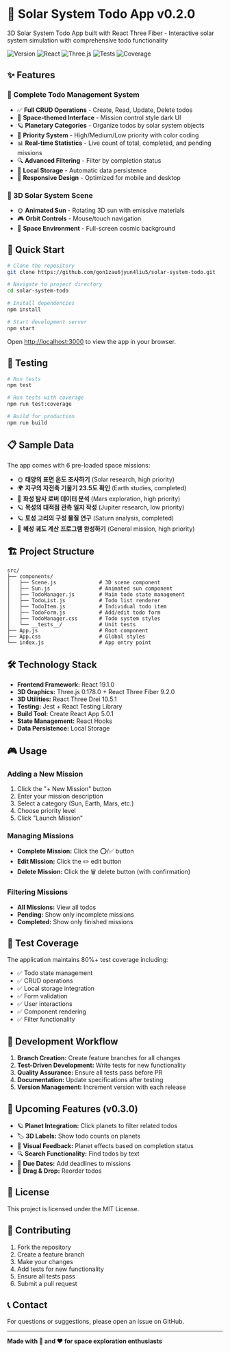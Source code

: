 # 🚀 Solar System Todo App v0.2.0

3D Solar System Todo App built with React Three Fiber - Interactive solar system simulation with comprehensive todo functionality

![Version](https://img.shields.io/badge/version-0.2.0-blue.svg)
![React](https://img.shields.io/badge/React-19.1.0-61dafb.svg)
![Three.js](https://img.shields.io/badge/Three.js-0.178.0-black.svg)
![Tests](https://img.shields.io/badge/tests-passing-green.svg)
![Coverage](https://img.shields.io/badge/coverage-80%25-yellow.svg)

## ✨ Features

### 🎯 Complete Todo Management System
- ✅ **Full CRUD Operations** - Create, Read, Update, Delete todos
- 🌌 **Space-themed Interface** - Mission control style dark UI
- 🪐 **Planetary Categories** - Organize todos by solar system objects
- 🎨 **Priority System** - High/Medium/Low priority with color coding
- 📊 **Real-time Statistics** - Live count of total, completed, and pending missions
- 🔍 **Advanced Filtering** - Filter by completion status
- 💾 **Local Storage** - Automatic data persistence
- 📱 **Responsive Design** - Optimized for mobile and desktop

### 🌟 3D Solar System Scene
- 🌞 **Animated Sun** - Rotating 3D sun with emissive materials
- 🎮 **Orbit Controls** - Mouse/touch navigation
- 🌌 **Space Environment** - Full-screen cosmic background

## 🚀 Quick Start

```bash
# Clone the repository
git clone https://github.com/gon1zau6jyun4liu5/solar-system-todo.git

# Navigate to project directory
cd solar-system-todo

# Install dependencies
npm install

# Start development server
npm start
```

Open [http://localhost:3000](http://localhost:3000) to view the app in your browser.

## 🧪 Testing

```bash
# Run tests
npm test

# Run tests with coverage
npm run test:coverage

# Build for production
npm run build
```

## 📋 Sample Data

The app comes with 6 pre-loaded space missions:

- 🌞 **태양의 표면 온도 조사하기** (Solar research, high priority)
- 🌍 **지구의 자전축 기울기 23.5도 확인** (Earth studies, completed)
- 🔴 **화성 탐사 로버 데이터 분석** (Mars exploration, high priority)
- 🪐 **목성의 대적점 관측 일지 작성** (Jupiter research, low priority)
- 🪐 **토성 고리의 구성 물질 연구** (Saturn analysis, completed)
- 🚀 **혜성 궤도 계산 프로그램 완성하기** (General mission, high priority)

## 🏗️ Project Structure

```
src/
├── components/
│   ├── Scene.js              # 3D scene component
│   ├── Sun.js                # Animated sun component
│   ├── TodoManager.js        # Main todo state management
│   ├── TodoList.js           # Todo list renderer
│   ├── TodoItem.js           # Individual todo item
│   ├── TodoForm.js           # Add/edit todo form
│   ├── TodoManager.css       # Todo system styles
│   └── __tests__/            # Unit tests
├── App.js                    # Root component
├── App.css                   # Global styles
└── index.js                  # App entry point
```

## 🛠️ Technology Stack

- **Frontend Framework:** React 19.1.0
- **3D Graphics:** Three.js 0.178.0 + React Three Fiber 9.2.0
- **3D Utilities:** React Three Drei 10.5.1
- **Testing:** Jest + React Testing Library
- **Build Tool:** Create React App 5.0.1
- **State Management:** React Hooks
- **Data Persistence:** Local Storage

## 🎮 Usage

### Adding a New Mission
1. Click the "+ New Mission" button
2. Enter your mission description
3. Select a category (Sun, Earth, Mars, etc.)
4. Choose priority level
5. Click "Launch Mission"

### Managing Missions
- **Complete Mission:** Click the ⭕/✅ button
- **Edit Mission:** Click the ✏️ edit button
- **Delete Mission:** Click the 🗑️ delete button (with confirmation)

### Filtering Missions
- **All Missions:** View all todos
- **Pending:** Show only incomplete missions
- **Completed:** Show only finished missions

## 🧪 Test Coverage

The application maintains 80%+ test coverage including:

- ✅ Todo state management
- ✅ CRUD operations
- ✅ Local storage integration
- ✅ Form validation
- ✅ User interactions
- ✅ Component rendering
- ✅ Filter functionality

## 🚀 Development Workflow

1. **Branch Creation:** Create feature branches for all changes
2. **Test-Driven Development:** Write tests for new functionality
3. **Quality Assurance:** Ensure all tests pass before PR
4. **Documentation:** Update specifications after testing
5. **Version Management:** Increment version with each release

## 🔮 Upcoming Features (v0.3.0)

- 🪐 **Planet Integration:** Click planets to filter related todos
- 🏷️ **3D Labels:** Show todo counts on planets
- 🎨 **Visual Feedback:** Planet effects based on completion status
- 🔍 **Search Functionality:** Find todos by text
- 📅 **Due Dates:** Add deadlines to missions
- 🔄 **Drag & Drop:** Reorder todos

## 📄 License

This project is licensed under the MIT License.

## 🤝 Contributing

1. Fork the repository
2. Create a feature branch
3. Make your changes
4. Add tests for new functionality
5. Ensure all tests pass
6. Submit a pull request

## 📞 Contact

For questions or suggestions, please open an issue on GitHub.

---

**Made with 🚀 and ❤️ for space exploration enthusiasts**